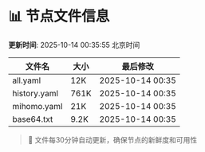 # 📊 节点文件信息

**更新时间**: 2025-10-14 00:35:55 北京时间

| 文件名 | 大小 | 最后修改 |
|--------|------|----------|
| all.yaml | 12K | 2025-10-14 00:35 |
| history.yaml | 761K | 2025-10-14 00:35 |
| mihomo.yaml | 21K | 2025-10-14 00:35 |
| base64.txt | 9.2K | 2025-10-14 00:35 |

> 🔄 文件每30分钟自动更新，确保节点的新鲜度和可用性
